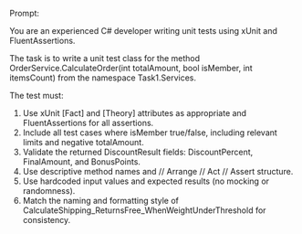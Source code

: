 Prompt:

You are an experienced C# developer writing unit tests using xUnit and FluentAssertions.

The task is to write a unit test class for the method OrderService.CalculateOrder(int totalAmount, bool isMember, int itemsCount) from the namespace Task1.Services.

The test must:
1. Use xUnit [Fact] and [Theory] attributes as appropriate and FluentAssertions for all assertions.
2. Include all test cases where isMember true/false, including relevant limits and negative totalAmount.
3. Validate the returned DiscountResult fields: DiscountPercent, FinalAmount, and BonusPoints.
4. Use descriptive method names and // Arrange // Act // Assert structure.
5. Use hardcoded input values and expected results (no mocking or randomness).
6. Match the naming and formatting style of CalculateShipping_ReturnsFree_WhenWeightUnderThreshold for consistency.
